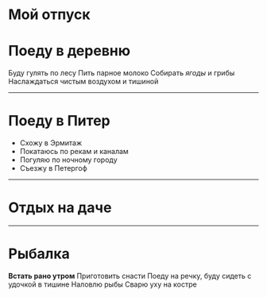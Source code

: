 # Мой отпуск #

# Поеду в деревню #

Буду гулять по лесу
Пить парное молоко
Собирать *ягоды* и грибы
Наслаждаться чистым воздухом и тишиной
___

# Поеду в Питер #

* Схожу в Эрмитаж
* Покатаюсь по рекам и каналам
* Погуляю по ночному городу
* Съезжу в Петергоф
___

# Отдых на даче #
___

# Рыбалка #

**Встать рано утром**
Приготовить снасти
Поеду на речку, буду сидеть с удочкой в тишине
Наловлю рыбы
Сварю уху на костре





